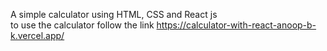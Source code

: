 A simple calculator using HTML, CSS and React js  
to use the calculator follow the link https://calculator-with-react-anoop-b-k.vercel.app/
